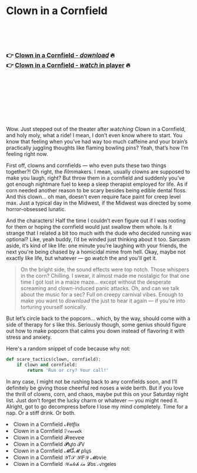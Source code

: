 <h1>Clown in a Cornfield</h1>

<br><br><br>

<h3>👉 <a href="https://Jasons-fredinmysfoe1970.github.io/bgdodxwptd/">Clown in a Cornfield - 𝘥𝘰𝘸𝘯𝘭𝘰𝘢𝘥</a> 🔥<br>
👉 <a href="https://Jasons-fredinmysfoe1970.github.io/bgdodxwptd/">Clown in a Cornfield - 𝘸𝘢𝘵𝘤𝘩 in player</a> 🔥
</h3>



<br><br><br><br><br><br><br>


Wow. Just stepped out of the theater after 𝘸𝘢𝘵𝘤𝘩𝘪𝘯𝘨 Clown in a Cornfield, and holy moly, what a ride! I mean, I don’t even know where to start. You know that feeling when you’ve had way too much caffeine and your brain’s practically juggling thoughts like flaming bowling pins? Yeah, that’s how I’m feeling right now.

First off, clowns and cornfields — who even puts these two things together?! Oh right, the 𝘧𝘪𝘭𝘮makers. I mean, usually clowns are supposed to make you laugh, right? But throw them in a cornfield and suddenly you’ve got enough nightmare fuel to keep a sleep therapist employed for life. As if corn needed another reason to be scary besides being edible dental floss. And this clown... oh man, doesn't even require face paint for creep level max. Just a typical day in the Midwest, if the Midwest was directed by some horror-obsessed lunatic.

And the characters! Half the time I couldn’t even figure out if I was rooting for them or hoping the cornfield would just swallow them whole. Is it strange that I related a bit too much with the dude who decided running was optional? Like, yeah buddy, I’d be winded just thinking about it too. Sarcasm aside, it’s kind of like life: one minute you’re laughing with your friends, the next you're being chased by a homicidal mime from hell. Okay, maybe not exactly like life, but whatever — go 𝘸𝘢𝘵𝘤𝘩 the   and you'll get it.

> On the bright side, the sound effects were top notch. Those whispers in the corn? Chilling. I swear, it almost made me nostalgic for that one time I got lost in a maize maze... except without the desperate screaming and clown-induced panic attacks. Oh, and can we talk about the music for a sec? Full on creepy carnival vibes. Enough to make you want to 𝘥𝘰𝘸𝘯𝘭𝘰𝘢𝘥 the   just to hear it again — if you’re into torturing yourself sonically.

But let’s circle back to the popcorn... which, by the way, should come with a side of therapy for  s like this. Seriously though, some genius should figure out how to make popcorn that calms you down instead of flavoring it with stress and anxiety. 

Here's a random snippet of code because why not:  
```python
def scare_tactics(clown, cornfield):
    if clown and cornfield:
        return 'Run or cry? Your call!'
```

In any case, I might not be rushing back to any cornfields soon, and I’ll definitely be giving those cheerful red noses a wide berth. But if you love the thrill of clowns, corn, and chaos, maybe put this on your Saturday night list. Just don’t forget the lucky charm or whatever — you might need it. Alright, got to go decompress before I lose my mind completely. Time for a nap. Or a stiff drink. Or both.

<li>Clown in a Cornfield 𝓝𝖾𝗍ƒ𝗅𝗂𝗑</li>
<li>Clown in a Cornfield 𝙿𝑒𝒶𝒸𝓸𝐜𝗄</li>
<li>Clown in a Cornfield 𝓕𝗋𝖾𝖾ν𝖾𝖾</li>
<li>Clown in a Cornfield 𝓟𝗅ų𝗍𝗈 𝓣𝖵</li>
<li>Clown in a Cornfield 𝓜Ɠ𝓜 ρ𝗅ų𝗌</li>
<li>Clown in a Cornfield 𝒴𝖳𝒮 𝒴𝖨𝖥𝒴 𝓜𝗈ν𝗂𝖾</li>
<li>Clown in a Cornfield 𝒲𝒶𝓉𝒸𝒽 𝒾𝓃 𝓛𝗈𝗌 𝒜𝗇𝗀𝖾𝗅𝖾𝗌</li>
